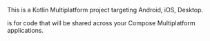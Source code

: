 This is a Kotlin Multiplatform project targeting Android, iOS, Desktop.

is for code that will be shared across your Compose Multiplatform applications.
